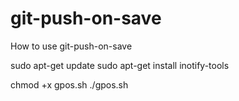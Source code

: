 # git-push-on-save
How to use git-push-on-save

sudo apt-get update
sudo apt-get install inotify-tools

chmod +x gpos.sh
./gpos.sh